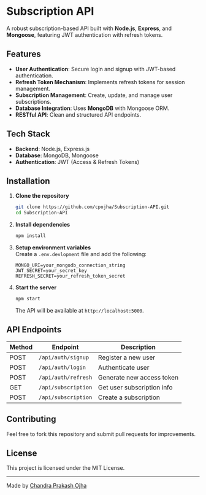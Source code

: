 # Subscription API

A robust subscription-based API built with **Node.js**, **Express**, and **Mongoose**, featuring JWT authentication with refresh tokens.

## Features

- **User Authentication**: Secure login and signup with JWT-based authentication.
- **Refresh Token Mechanism**: Implements refresh tokens for session management.
- **Subscription Management**: Create, update, and manage user subscriptions.
- **Database Integration**: Uses **MongoDB** with Mongoose ORM.
- **RESTful API**: Clean and structured API endpoints.

## Tech Stack

- **Backend**: Node.js, Express.js
- **Database**: MongoDB, Mongoose
- **Authentication**: JWT (Access & Refresh Tokens)

## Installation

1. **Clone the repository**  
   ```sh
   git clone https://github.com/cpojha/Subscription-API.git
   cd Subscription-API
   ```

2. **Install dependencies**  
   ```sh
   npm install
   ```

3. **Setup environment variables**  
   Create a `.env.devlopment` file and add the following:
   ```
   MONGO_URI=your_mongodb_connection_string
   JWT_SECRET=your_secret_key
   REFRESH_SECRET=your_refresh_token_secret
   ```

4. **Start the server**  
   ```sh
   npm start
   ```
   The API will be available at `http://localhost:5000`.

## API Endpoints

| Method | Endpoint           | Description                |
|--------|-------------------|----------------------------|
| POST   | `/api/auth/signup`  | Register a new user        |
| POST   | `/api/auth/login`   | Authenticate user          |
| POST   | `/api/auth/refresh` | Generate new access token  |
| GET    | `/api/subscription` | Get user subscription info |
| POST   | `/api/subscription` | Create a subscription      |

## Contributing

Feel free to fork this repository and submit pull requests for improvements.

## License

This project is licensed under the MIT License.

---

Made by [Chandra Prakash Ojha](https://github.com/cpojha/)
